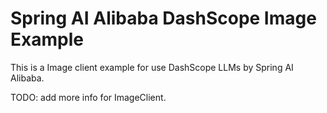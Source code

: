 # Spring AI Alibaba DashScope Image Example

This is a Image client example for use DashScope LLMs by Spring AI Alibaba.

TODO: add more info for ImageClient.
